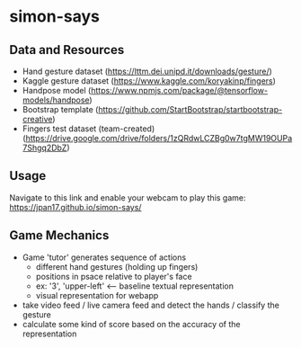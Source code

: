 # simon-says

## Data and Resources ##
* Hand gesture dataset (https://lttm.dei.unipd.it/downloads/gesture/)
* Kaggle gesture dataset (https://www.kaggle.com/koryakinp/fingers)
* Handpose model (https://www.npmjs.com/package/@tensorflow-models/handpose)
* Bootstrap template (https://github.com/StartBootstrap/startbootstrap-creative)
* Fingers test dataset (team-created) (https://drive.google.com/drive/folders/1zQRdwLCZBg0w7tgMW19OUPa7Shgq2DbZ)

## Usage ##
Navigate to this link and enable your webcam to play this game: https://jpan17.github.io/simon-says/

## Game Mechanics ##
* Game 'tutor' generates sequence of actions
  - different hand gestures (holding up fingers)
  - positions in psace relative to player's face
  - ex: '3', 'upper-left' <-- baseline textual representation
  - visual representation for webapp
* take video feed / live camera feed and detect the hands / classify the gesture
* calculate some kind of score based on the accuracy of the representation
